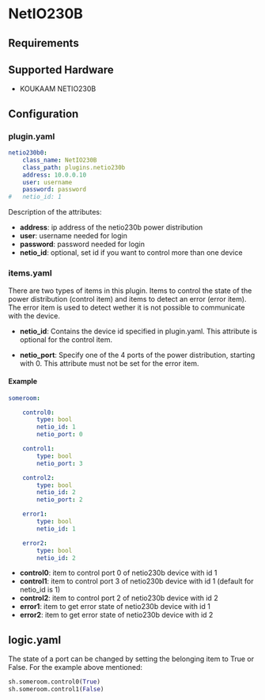 # NetIO230B

## Requirements

## Supported Hardware

* KOUKAAM NETIO230B

## Configuration

### plugin.yaml

```yaml
netio230b0:
    class_name: NetIO230B
    class_path: plugins.netio230b
    address: 10.0.0.10
    user: username
    password: password
#   netio_id: 1
```

Description of the attributes:

* __address__: ip address of the netio230b power distribution
* __user__: username needed for login
* __password__: password needed for login
* __netio_id__: optional, set id if you want to control more than one device

### items.yaml

There are two types of items in this plugin. Items to control the state of the power
distribution (control item) and items to detect an error (error item). The error item
is used to detect wether it is not possible to communicate with the device.

* __netio_id__: Contains the device id specified in plugin.yaml. This attribute is optional for the control item.

* __netio_port__: Specify one of the 4 ports of the power distribution, starting with 0. This attribute must not
be set for the error item.

#### Example

```yaml
someroom:

    control0:
        type: bool
        netio_id: 1
        netio_port: 0

    control1:
        type: bool
        netio_port: 3

    control2:
        type: bool
        netio_id: 2
        netio_port: 2

    error1:
        type: bool
        netio_id: 1

    error2:
        type: bool
        netio_id: 2
```

* __control0__: item to control port 0 of netio230b device with id 1
* __control1__: item to control port 3 of netio230b device with id 1 (default for netio_id is 1)
* __control2__: item to control port 2 of netio230b device with id 2
* __error1__: item to get error state of netio230b device with id 1
* __error2__: item to get error state of netio230b device with id 2

## logic.yaml

The state of a port can be changed by setting the belonging item to True or False. For the example above mentioned:

```python
sh.someroom.control0(True)
sh.someroom.control1(False)
```
